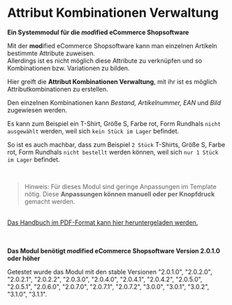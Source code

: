 # Attribut Kombinationen Verwaltung

**Ein Systemmodul für die *mod*ified eCommerce Shopsoftware**

Mit der **mod**ified eCommerce Shopsoftware kann man einzelnen Artikeln bestimmte Attribute zuweisen.<br />
Allerdings ist es nicht möglich diese Attribute zu verknüpfen und so Kombinationen bzw. Variationen zu bilden.

Hier greift die **Attribut Kombinationen Verwaltung**, mit ihr ist es möglich Attributkombinationen zu erstellen.

Den einzelnen Kombinationen kann _Bestand, Artikelnummer, EAN_ und _Bild_ zugewiesen werden.

Es kann zum Beispiel ein T-Shirt, Größe S, Farbe rot, Form Rundhals `nicht ausgewählt` werden, weil sich `kein Stück im Lager` befindet.

So ist es auch machbar, dass zum Beispiel `2 Stück` T-Shirts, Größe S, Farbe rot, Form Rundhals `nicht bestellt` werden können, weil sich `nur 1 Stück im Lager` befindet.

<br />

> Hinweis: Für dieses Modul sind geringe Anpassungen im Template nötig. Diese **Anpassungen können manuell oder per Knopfdruck** gemacht werden.

<br />
<a href="https://raw.githubusercontent.com/KarlBogen/manuals/master/acm/handbuch.pdf">Das Handbuch im PDF-Format kann hier heruntergeladen werden.</a>
<br />
<br />
<br />

**Das Modul benötigt *mod*ified eCommerce Shopsoftware Version 2.0.1.0 oder höher**

Getestet wurde das Modul mit den stable Versionen "2.0.1.0", "2.0.2.0", "2.0.2.1", "2.0.2.2", "2.0.3.0", "2.0.4.0", "2.0.4.1", "2.0.4.2", "2.0.5.0", "2.0.5.1", "2.0.6.0", "2.0.7.0", "2.0.7.1", "2.0.7.2", "3.0.0", "3.0.1", "3.0.2", "3.1.0", "3.1.1".

